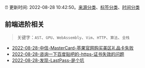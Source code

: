 :alarm_clock: 更新时间: 2022-08-28 10:42:50。[来源分类](../README.md)、[标签分类](../TAGS.md)、[时间分类](../TIMELINE.md)

## 前端进阶相关


> 关键字：`AST`、`GPU`、`WebAssembly`、`Vim`、`HTTP`、`算法`、`全栈`



- [2022-08-28-中信-MasterCard-苹果官网购买美区礼品卡失败](https://www.v2ex.com/t/875996) 
- [2022-08-28-咨询一下百度贴吧的-https-证书失效的问题](https://www.v2ex.com/t/875972) 
- [2022-08-28-发现-LastPass-是个坑](https://www.v2ex.com/t/875964) 